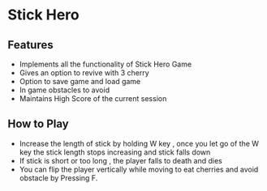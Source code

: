 # Stick Hero

## Features
* Implements all the functionality of Stick Hero Game
* Gives an option to revive with 3 cherry
* Option to save game and load game
* In game obstacles to avoid
* Maintains High Score of the current session

## How to Play
* Increase the length of stick by holding W key , once you let go of the W key the stick length stops increasing and stick falls down
* If stick is short or too long , the player falls to death and dies
* You can flip the player vertically while moving to eat cherries and avoid obstacle by Pressing F.
